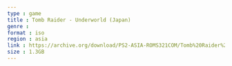 ```yaml
---
type : game
title : Tomb Raider - Underworld (Japan)
genre : 
format : iso
region : asia
link : https://archive.org/download/PS2-ASIA-ROMS321COM/Tomb%20Raider%20-%20Underworld%20%28Japan%29.7z
size : 1.3GB
---
```

